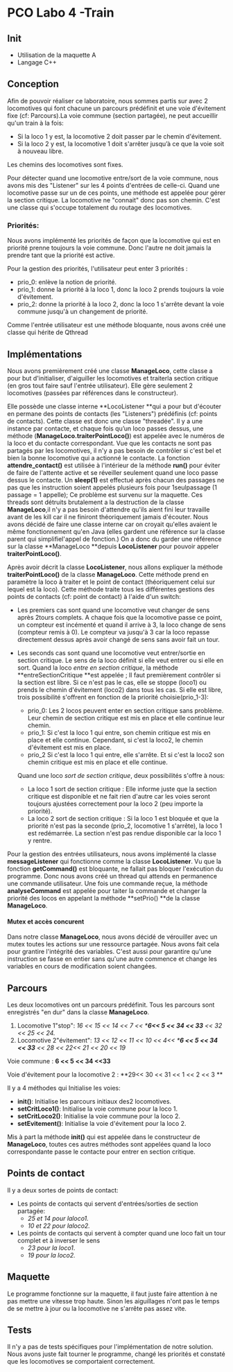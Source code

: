 # **PCO Labo 4 -Train**

## **Init**

- Utilisation de la maquette A
- Langage C++

## **Conception**

Afin de pouvoir réaliser ce laboratoire, nous sommes partis sur avec 2 locomotives qui font chacune un parcours prédéfinit et une voie d'évitement fixe (cf: Parcours).La voie commune (section partagée), ne peut accueillir qu'un train à la fois:

- Si la loco 1 y est, la locomotive 2 doit passer par le chemin d'évitement.
- Si la loco 2 y est, la locomotive 1 doit s'arrêter jusqu’à ce que la voie soit à nouveau libre.

Les chemins des locomotives sont fixes.

Pour détecter quand une locomotive entre/sort de la voie commune, nous avons mis des "Listener" sur les 4 points d'entrées de celle-ci. Quand une locomotive passe sur un de ces points, une méthode est appelée pour gérer la section critique. La locomotive ne "connait" donc pas son chemin. C'est une classe qui s'occupe totalement du routage des locomotives.

### **Priorités:**

Nous avons implémenté les priorités de façon que la locomotive qui est en priorité prenne toujours la voie commune. Donc l'autre ne doit jamais la prendre tant que la priorité est active.

Pour la gestion des priorités, l'utilisateur peut enter 3 priorités :

- prio_0: enlève la notion de priorité.
- prio_1: donne la priorité à la loco 1, donc la loco 2 prends toujours la voie d'évitement.
- prio_2: donne la priorité à la loco 2, donc la loco 1 s'arrête devant la voie commune jusqu'à un changement de priorité.

Comme l'entrée utilisateur est une méthode bloquante, nous avons créé une classe qui hérite de Qthread

## **Implémentations**

Nous avons premièrement créé une classe **ManageLoco**, cette classe a pour but d'initialiser, d'aiguiller les locomotives et traiterla section critique (en gros tout faire sauf l'entrée utilisateur). Elle gère seulement 2 locomotives (passées par références dans le constructeur).

Elle possède une classe interne **LocoListener **qui a pour but d'écouter en permane des points de contacts (les "Listeners") prédéfinis (cf: points de contacts). Cette classe est donc une classe "threadée". Il y a une instance par contacte, et chaque fois qu’un loco passes dessus, une méthode (**ManageLoco.traiterPointLoco()**) est appelée avec le numéros de la loco et du contacte correspondant. Vue que les contacts ne sont pas partagés par les locomotives, il n'y a pas besoin de contrôler si c'est bel et bien la bonne locomotive qui a actionné le contacte. La fonction **attendre_contact()** est utilisée à l'intérieur de la méthode **run()** pour éviter de faire de l'attente active et se réveiller seulement quand une loco passe dessus le contacte. Un **sleep(1)** est effectué après chacun des passages ne pas que les instruction soient appelés plusieurs fois pour 1seulpassage (1 passage = 1 appelle); Ce problème est survenu sur la maquette. Ces threads sont détruits brutalement a la destruction de la classe **ManageLoco**,il n'y a pas besoin d'attendre qu'ils aient fini leur travaille avant de les kill car il ne finiront théoriquement jamais d'écouter. Nous avons décidé de faire une classe interne car on croyait qu'elles avaient le même fonctionnement qu'en Java (elles gardent une référence sur la classe parent qui simplifiel'appel de fonction.) On a donc du garder une référence sur la classe **ManageLoco **depuis **LocoListener** pour pouvoir appeler **traiterPointLoco()**.

Après avoir décrit la classe **LocoListener**, nous allons expliquer la méthode **traiterPointLoco()** de la classe **ManageLoco**. Cette méthode prend en paramètre la loco à traiter et le point de contact (théoriquement celui sur lequel est la loco). Cette méthode traite tous les différentes gestions des points de contacts (cf: point de contact) à l'aide d'un switch:

- Les premiers cas sont quand une locomotive veut changer de sens après 2tours complets. A chaque fois que la locomotive passe ce point, un compteur est incémenté et quand il arrive à 3, la loco change de sens (compteur remis à 0). Le compteur va jusqu'à 3 car la loco repasse directement dessus après avoir changé de sens sans avoir fait un tour.

- Les seconds cas sont quand une locomotive veut entrer/sortie en section critique. Le sens de la loco définit si elle veut entrer ou si elle en sort. Quand la loco *entre en section critique*, la méthode **entreSectionCritique **est appelée ; Il faut premièrement contrôler si la section est libre. Si ce n'est pas le cas, elle se stoppe (loco1) ou prends le chemin d'évitement (loco2) dans tous les cas. Si elle est libre, trois possibilité s'offrent en fonction de la priorité choisie(prio_1-3):

  - prio_0: Les 2 locos peuvent enter en section critique sans problème. Leur chemin de section critique est mis en place et elle continue leur chemin.
  - prio_1: Si c'est la loco 1 qui entre, son chemin critique est mis en place et elle continue. Cependant, si c'est la loco2, le chemin d'évitement est mis en place.
  - prio_2 Si c'est la loco 1 qui entre, elle s'arrête. Et si c'est la loco2 son chemin critique est mis en place et elle continue.

  Quand une loco *sort de section critique*, deux possibilités s'offre à nous: 

  - La loco 1 sort de section critique : Elle informe juste que la section critique est disponible et ne fait rien d'autre car les voies seront toujours ajustées correctement pour la loco 2 (peu importe la priorité).
  - La loco 2 sort de section critique : Si la loco 1 est bloquée et que la priorité n'est pas la seconde (prio_2, locomotive 1 s'arrête), la loco 1 est redémarrée. La section n'est pas rendue disponible car la loco 1 y rentre.

Pour la gestion des entrées utilisateurs, nous avons implémenté la classe **messageListener** qui fonctionne comme la classe **LocoListener**. Vu que la fonction **getCommand()** est bloquante, ne fallait pas bloquer l'exécution du programme. Donc nous avons créé un thread qui attends en permanence une commande utilisateur. Une fois une commande reçue, la méthode **analyseCommand** est appelée pour taiter la commande et changer la priorité des locos en appelant la méthode **setPrio() **de la classe **ManageLoco**.

#### Mutex et accès concurent

Dans notre classe **ManageLoco**, nous avons décidé de vérouiller avec un mutex toutes les actions sur une ressource partagée. Nous avons fait cela pour grantire l'intégrité des variables. C'est aussi pour garantire qu'une instruction se fasse en entier sans qu'une autre commence et change les variables en cours de modification soient changées.

## **Parcours**

Les deux locomotives ont un parcours prédéfinit. Tous les parcours sont enregistrés "en dur" dans la classe **ManageLoco**.

1. Locomotive 1"stop": *16 << 15 << 14 << 7 << \***6<< 5 << 34 << 33** << 32 << 25 << 24.*
2. Locomotive 2"évitement": *13 << 12 << 11 << 10 << 4<< \***6 << 5 << 34 << 33** << 28 << 22<< 21 << 20 << 19*

Voie commune : **6 << 5 << 34 <<33**

Voie d'évitement pour la locomotive 2 : **29<< 30 << 31 << 1 << 2 << 3 **

Il y a 4 méthodes qui Initialise les voies:

- **init()**: Initialise les parcours initiaux des2 locomotives.
- **setCritLoco1()**: Initialise la voie commune pour la loco 1.
- **setCritLoco2()**: Initialise la voie commune pour la loco 2.
- **setEvitement()**: Initialise la voie d'évitement pour la loco 2.

Mis à part la méthode **init()** qui est appelée dans le constructeur de **ManageLoco**, toutes ces autres méthodes sont appelées quand la loco correspondante passe le contacte pour entrer en section critique.

## **Points de contact**

Il y a deux sortes de points de contact:

- Les points de contacts qui servent d'entrées/sorties de section partagée:
  -  *25 et 14 pour laloco1.*
  - *10 et 22 pour laloco2.*
- Les points de contacts qui servent à compter quand une loco fait un tour complet et à inverser le sens 
  - *23 pour la loco1*.
  - *19 pour la loco2.*

## Maquette

Le programme fonctionne sur la maquette, il faut juste faire attention à ne pas mettre une vitesse trop haute. Sinon les aiguillages n'ont pas le temps de se mettre à jour ou la locomotive ne s'arrête pas assez vite.

## Tests

Il n'y a pas de tests spécifiques pour l'implémentation de notre solution. Nous avons juste fait tourner le programme, changé les priorités et constaté que les locomotives se comportaient correctement.